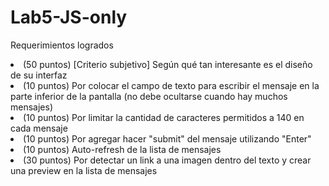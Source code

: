 # Lab5-JS-only
 
 Requerimientos logrados
 <li>(50 puntos) [Criterio subjetivo] Según qué tan interesante es el diseño de su interfaz </li>
 <li>(10 puntos) Por colocar el campo de texto para escribir el mensaje en la parte inferior de la pantalla (no debe ocultarse cuando hay muchos mensajes)</li>
 <li>(10 puntos) Por limitar la cantidad de caracteres permitidos a 140 en cada mensaje </li>
 <li>(10 puntos) Por agregar hacer "submit" del mensaje utilizando "Enter" </li>
 <li>(10 puntos) Auto-refresh de la lista de mensajes</li>
 <li>(30 puntos) Por detectar un link a una imagen dentro del texto y crear una preview en la lista de mensajes</li>
